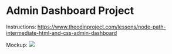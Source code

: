 # Admin Dashboard Project

Instructions:
https://www.theodinproject.com/lessons/node-path-intermediate-html-and-css-admin-dashboard

Mockup:
<img src="https://cdn.statically.io/gh/TheOdinProject/curriculum/43cc6ab69fdfbef40d431a65677d2144668930ac/intermediate_html_css/grid/project_admin_dashboard/imgs/dashboard-project.png">

